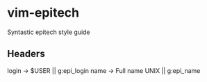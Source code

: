 vim-epitech
===========

Syntastic epitech style guide

## Headers

login -> $USER || g:epi_login
name -> Full name UNIX || g:epi_name

